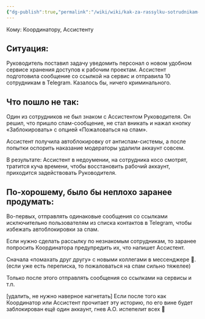 ```yaml
---
{"dg-publish":true,"permalink":"/wiki/wiki/kak-za-rassylku-sotrudnikam-v-tg-lichnyj-akkaunt-zablokirovali-a-potom-vsyo-ispravili/"}
---
```


 Кому: Координатору, Ассистенту
## **Ситуация:**
Руководитель поставил задачу уведомить персонал о новом удобном сервисе хранения доступов к рабочим проектам. Ассистент подготовила сообщение со ссылкой на сервис и отправила 10 сотрудникам в Telegram. Казалось бы, ничего криминального.

## **Что пошло не так:**
Один из сотрудников не был знаком с Ассистентом Руководителя. Он решил, что пришло спам-сообщение, не стал вникать и нажал кнопку «Заблокировать»‎ с опцией «Пожаловаться на спам»‎.

Ассистент получила автоблокировку от антиспам-системы, а после попытки оспорить наказание модераторы удалили аккаунт совсем.

В результате: Ассистент в недоумении, на сотрудника косо смотрят, тратится куча времени, чтобы восстановить рабочий аккаунт, приходится задействовать Руководителя.

## По-хорошему, было бы неплохо заранее продумать:

Во-первых, отправлять одинаковые сообщения со ссылками исключительно пользователям из списка контактов в Telegram, чтобы избежать автоблокировки за спам.

Если нужно сделать рассылку по незнакомым сотрудникам, то заранее попросить Координатора предупредить их, что напишет Ассистент.

Сначала «помахать друг другу» с новыми коллегами в мессенджере 👋. (если уже есть переписка, то пожаловаться на спам сильно тяжелее)

Только после этого отправлять сообщения со ссылками на сервисы и т.п.

[удалить, не нужно наверное нагнетать] Если после того как Координатор или Ассистент прочитает эту историю, по его вине будет заблокирован ещё один аккаунт, гнев А.О. испепелит всех 👿
